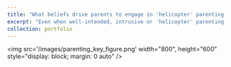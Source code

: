 ```yaml
---
title: "What beliefs drive parents to engage in 'helicopter' parenting practices?"
excerpt: "Even when well-intended, intrusive or 'helicopter' parenting practices, such as completing homework assignments for one's child instead of letting them do it themselves, can be damaging to kids' motivation. Why do parents engage in these practices? And what messages might these practices communicate to children about their abilities?<br/><br/><img src='/images/parenting_icon.png'>"
collection: portfolio
---
```


<img src='/images/parenting_key_figure.png'
      width="800",
      height="600"
      style="display: block; margin: 0 auto" />
